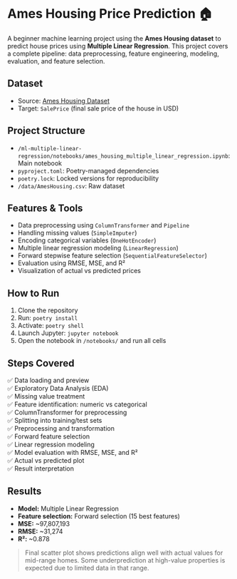 # Ames Housing Price Prediction 🏠

A beginner machine learning project using the **Ames Housing dataset** to predict house prices using **Multiple Linear Regression**. This project covers a complete pipeline: data preprocessing, feature engineering, modeling, evaluation, and feature selection.

## Dataset

- Source: [Ames Housing Dataset](https://www.kaggle.com/competitions/house-prices-advanced-regression-techniques/data)
- Target: `SalePrice` (final sale price of the house in USD)

## Project Structure

- `/ml-multiple-linear-regression/notebooks/ames_housing_multiple_linear_regression.ipynb`: Main notebook
- `pyproject.toml`: Poetry-managed dependencies
- `poetry.lock`: Locked versions for reproducibility
- `/data/AmesHousing.csv`: Raw dataset

## Features & Tools

-  Data preprocessing using `ColumnTransformer` and `Pipeline`
-  Handling missing values (`SimpleImputer`)
-  Encoding categorical variables (`OneHotEncoder`)
-  Multiple linear regression modeling (`LinearRegression`)
-  Forward stepwise feature selection (`SequentialFeatureSelector`)
-  Evaluation using RMSE, MSE, and R²
-  Visualization of actual vs predicted prices

## How to Run

1. Clone the repository
2. Run: `poetry install`
3. Activate: `poetry shell`
4. Launch Jupyter: `jupyter notebook`
5. Open the notebook in `/notebooks/` and run all cells

## Steps Covered

✅ Data loading and preview  
✅ Exploratory Data Analysis (EDA)  
✅ Missing value treatment  
✅ Feature identification: numeric vs categorical  
✅ ColumnTransformer for preprocessing  
✅ Splitting into training/test sets  
✅ Preprocessing and transformation  
✅ Forward feature selection  
✅ Linear regression modeling  
✅ Model evaluation with RMSE, MSE, and R²  
✅ Actual vs predicted plot  
✅ Result interpretation

## Results

- **Model:** Multiple Linear Regression  
- **Feature selection:** Forward selection (15 best features)  
- **MSE:** ~97,807,193
- **RMSE:** ~31,274
- **R²:** ~0.878

> Final scatter plot shows predictions align well with actual values for mid-range homes. Some underprediction at high-value properties is expected due to limited data in that range.
